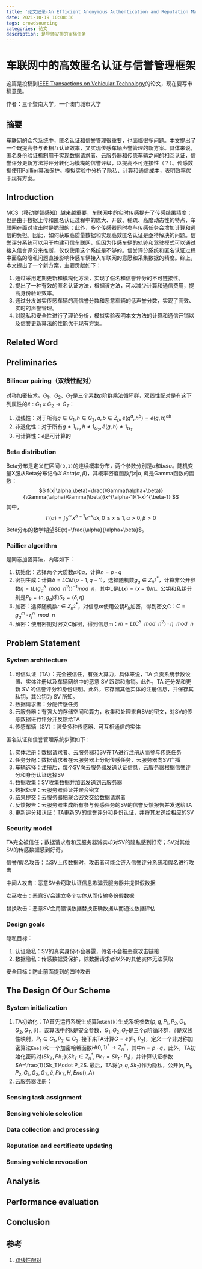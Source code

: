 ```yaml
---
title: '论文记录-An Efficient Anonymous Authentication and Reputation Management Scheme for Mobile Crowdsensing in Vehicular Networks'
date: 2021-10-19 10:08:36
tags: crowdsourcing
categories: 论文
description: 是导师安排的审稿任务
---
```


# 车联网中的高效匿名认证与信誉管理框架

这篇是投稿到[IEEE Transactions on Vehicular Technology](mailto:onbehalfof@manuscriptcentral.com)的论文，现在要写审稿意见。

作者：三个暨南大学，一个澳门城市大学

## 摘要

车联网的众包系统中，匿名认证和信誉管理很重要，也面临很多问题。本文提出了一个既提高参与者相互认证效率，又实现传感车辆声誉管理的新方案。具体来说，匿名身份验证机制用于实现数据请求者、云服务器和传感车辆之间的相互认证，信誉评分更新方法将评分转化为模糊的信誉评级，以提高不可连接性（？）。传感数据使用Paillier算法保护。模拟实验中分析了隐私、计算和通信成本，表明效率优于现有方案。

## Introduction

MCS（移动群智感知）越来越重要，车联网中的实时传感提升了传感结果精度；但是由于数据上传和匿名认证过程中的庞大、开放、稀疏、高度动态性的特点，车联网在面对攻击时是脆弱的；此外，多个传感器同时参与传感任务会增加计算和通信的负担。因此，如何获取高质量数据和实现高效匿名认证是亟待解决的问题。信誉评分系统可以用于构建可信车联网，但因为传感车辆的轨迹和驾驶模式可以通过接入信誉评分来推断，仅仅使用这个系统是不够的。信誉评分系统和匿名认证过程中面临的隐私问题直接影响传感车辆接入车联网的意愿和采集数据的精度。综上，本文提出了一个新方案，主要贡献如下：

1. 通过采用定期更新和模糊化方法，实现了假名和信誉评分的不可链接性。
2. 提出了一种有效的匿名认证方法，根据该方法，可以减少计算和通信费用，提高身份验证效率。
3. 通过分发诚实传感车辆的高信誉分数和恶意车辆的低声誉分数，实现了高效、实时的声誉管理。
4. 对隐私和安全性进行了理论分析，模拟实验表明本文方法的计算和通信开销以及信誉更新算法的性能优于现有方案。

## Related Word

## Preliminaries

### Bilinear pairing（双线性配对）

对称加密技术。$G_1$、$G_2$、$G_T$是三个素数$p$阶群乘法循环群，双线性配对是有这下列属性的$\hat{e}:G_1\times G_2 \rightarrow G_T$：

1. 双线性：对于所有$g\in G_1, h\in G_2, a,b \in Z_p,\hat{e}(g^a,h^b)=\hat{e}(g,h)^{ab}$
2. 非退化性：对于所有$g\neq1_{G_1},h\neq1_{G_2},\hat{e}(g,h)\neq 1_{G_T}$
3. 可计算性：$\hat{e}$是可计算的

### Beta distribution

Beta分布是定义在区间`(0,1)`的连续概率分布，两个参数分别是$\alpha$和$beta$。随机变量X服从Beta分布记作$X~Beta(\alpha,\beta)$，其概率密度函数$f(x|\alpha,\beta)$是Gamma函数的函数：
$$
f(x|\alpha,\beta)=\frac{\Gamma(\alpha+\beta)}{\Gamma(\alpha)\Gamma(\beta)}x^{\alpha-1}(1-x)^{\beta-1}
$$
其中，
$$
\Gamma(\alpha)=\int_0^\infty x^{\alpha-1}e^{-x}dx,0\leq x\leq 1,\alpha>0,\beta>0
$$
Beta分布的数学期望$E(x)=\frac{\alpha}{\alpha+\beta}$。

### Paillier algorithm

是同态加密算法，内容如下：

1. 初始化：选择两个大质数$p$和$q$，计算$n=p\cdot q$
2. 密钥生成：计算$\delta = LCM(p-1,q-1)$，选择随机数$g_a\in Z_{n^2}^*$，计算非公开参数$\eta=(L(g_\alpha^\delta\ \ mod\ \ n^2))^{-1}mod\ \ n$，其中L是$L(x)=(x-1)/n$。公钥和私钥分别是$P_k=(n,g_a)$和$S_k=(\delta,\eta)$
3. 加密：选择随机数$r\in Z_{n^2}^*$，对信息$m$使用公钥$P_k$加密，得到密文C：$C=g_a^m\cdot r_i^n\ \ mod\ \ n$
4. 解密：使用密钥对密文C解密，得到信息m：$m=L(C^\delta\ \ mod\ \ n^2)\cdot \eta\ \ mod\ \ n$

## Problem Statement

### System architecture

1. 可信认证（TA）：完全被信任，有强大算力，具体来说，TA 负责系统参数设置、实体注册以及车辆网络中的恶意 SV 跟踪和撤销。此外，TA 还分发和更新 SV 的信誉评分和身份证明。此外，它存储其他实体的注册信息，并保存其私钥，其公钥为 SV 所知。
2. 数据请求者：分配传感任务
3. 云服务器：有强大的存储空间和算力，收集和处理来自SV的密文，对SV的传感数据进行评分并反馈给TA
4. 传感车辆（SV）：装备多种传感器、可互相通信的实体

匿名认证和信誉管理系统步骤如下：

1. 实体注册：数据请求者、云服务器和SV在TA进行注册从而参与传感任务
2. 任务分配：数据请求者在云服务器上分配传感任务，云服务器向SV广播
3. 车辆选择：注册后，每个SV向云服务器发送认证信息，云服务器根据信誉评分和身份认证选择SV
4. 数据收集：SV收集数据并加密发送到云服务器
5. 数据处理：云服务器验证并聚合密文
6. 结果提交：云服务器把聚合密文交给数据请求者
7. 反馈报告：云服务器生成所有参与传感任务的SV的信誉反馈报告并发送给TA
8. 更新评分和认证：TA更新SV的信誉评分和身份认证，并将其发送给相应的SV

### Security model

TA完全被信任；数据请求者和云服务器诚实却对SV的隐私感到好奇；SV对其他SV的传感数据感到好奇，

信誉/假名攻击：当SV上传数据时，攻击者可能会链入信誉评分系统和假名进行攻击

中间人攻击：恶意SV会窃取认证信息欺骗云服务器并提供假数据

女巫攻击：恶意SV会建立多个实体从而传输多份假数据

替换攻击：恶意SV会用错误数据替换正确数据从而通过数据评估

### Design goals

隐私目标：

1. 认证隐私：SV的真实身份不会暴露，假名不会被恶意攻击链接
2. 数据隐私：传感数据受保护，除数据请求者以外的其他实体无法获取

安全目标：防止前面提到的四种攻击

## The Design Of Our Scheme

### System initialization

1. TA初始化：TA首先运行系统生成算法`Gen(k)`生成系统参数$\{p,q,P_1,P_2,G_1,G_2,G_T,\hat{e}\}$，该算法中的`k`是安全参数，$G_1,G_2,G_T$是三个$p$阶循环群，$\hat{e}$是双线性映射，$P_1\in G_1,P_2\in G_2$. 接下来TA计算$G=\hat{e}(P_1,P_2)$，定义一个非对称加密算法`Ene()`和一个加密哈希函数$H(0,1)^*\rightarrow Z_n^*$，其中$n=p\cdot q$，此外，TA初始化密码对$(Sk_T,Pk_T)(Sk_T\in Z_n^*,Pk_T=Sk_t\cdot P_1)$，并计算认证参数$A=\frac{1}{Sk_T}\cdot P_2$. 最后，TA将$(p,q,Sk_T)$作为隐私，公开$(n,P_1,P_2,G_1,G_2,G_T,\hat{e},Pk_T,H,Enc(),A)$
2. 云服务器注册：

### Sensing task assignment

### Sensing vehicle selection

### Data collection and processing

### Reputation and certificate updating

### Sensing vehicle revocation

## Analysis

## Performance evaluation

## Conclusion

## 参考

1. [双线性配对](https://www.zhihu.com/question/39641890)
